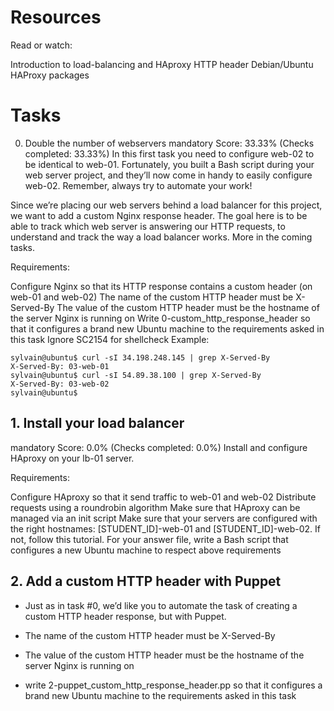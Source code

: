 # Resources
Read or watch:

Introduction to load-balancing and HAproxy
HTTP header
Debian/Ubuntu HAProxy packages

# Tasks
0. Double the number of webservers
mandatory
Score: 33.33% (Checks completed: 33.33%)
In this first task you need to configure web-02 to be identical to web-01. Fortunately, you built a Bash script during your web server project, and they’ll now come in handy to easily configure web-02. Remember, always try to automate your work!

Since we’re placing our web servers behind a load balancer for this project, we want to add a custom Nginx response header. The goal here is to be able to track which web server is answering our HTTP requests, to understand and track the way a load balancer works. More in the coming tasks.

Requirements:

Configure Nginx so that its HTTP response contains a custom header (on web-01 and web-02)
The name of the custom HTTP header must be X-Served-By
The value of the custom HTTP header must be the hostname of the server Nginx is running on
Write 0-custom_http_response_header so that it configures a brand new Ubuntu machine to the requirements asked in this task
Ignore SC2154 for shellcheck
Example:
```
sylvain@ubuntu$ curl -sI 34.198.248.145 | grep X-Served-By
X-Served-By: 03-web-01
sylvain@ubuntu$ curl -sI 54.89.38.100 | grep X-Served-By
X-Served-By: 03-web-02
sylvain@ubuntu$
```

## 1. Install your load balancer
mandatory
Score: 0.0% (Checks completed: 0.0%)
Install and configure HAproxy on your lb-01 server.

Requirements:

Configure HAproxy so that it send traffic to web-01 and web-02
Distribute requests using a roundrobin algorithm
Make sure that HAproxy can be managed via an init script
Make sure that your servers are configured with the right hostnames: [STUDENT_ID]-web-01 and [STUDENT_ID]-web-02. If not, follow this tutorial.
For your answer file, write a Bash script that configures a new Ubuntu machine to respect above requirements

## 2. Add a custom HTTP header with Puppet

- Just as in task #0, we’d like you to automate the task of creating a custom HTTP header response, but with Puppet.

- The name of the custom HTTP header must be X-Served-By
- The value of the custom HTTP header must be the hostname of the server Nginx is running on
- write 2-puppet_custom_http_response_header.pp so that it configures a brand new Ubuntu machine to the requirements asked in this task